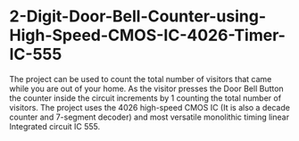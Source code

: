 # 2-Digit-Door-Bell-Counter-using-High-Speed-CMOS-IC-4026-Timer-IC-555
The project can be used to count the total number of visitors that came while you are out of your home. As the visitor presses the Door Bell Button the counter inside the circuit increments by 1 counting the total number of visitors. The project uses the 4026 high-speed CMOS IC (It is also a decade counter and 7-segment decoder) and most versatile monolithic timing linear Integrated circuit IC 555.
